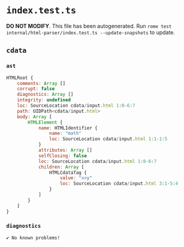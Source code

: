 # `index.test.ts`

**DO NOT MODIFY**. This file has been autogenerated. Run `rome test internal/html-parser/index.test.ts --update-snapshots` to update.

## `cdata`

### `ast`

```javascript
HTMLRoot {
	comments: Array []
	corrupt: false
	diagnostics: Array []
	integrity: undefined
	loc: SourceLocation cdata/input.html 1:0-6:7
	path: UIDPath<cdata/input.html>
	body: Array [
		HTMLElement {
			name: HTMLIdentifier {
				name: "math"
				loc: SourceLocation cdata/input.html 1:1-1:5
			}
			attributes: Array []
			selfClosing: false
			loc: SourceLocation cdata/input.html 1:0-6:7
			children: Array [
				HTMLCdataTag {
					value: "x>y"
					loc: SourceLocation cdata/input.html 3:1-5:4
				}
			]
		}
	]
}
```

### `diagnostics`

```
✔ No known problems!

```
